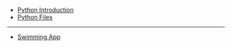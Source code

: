 * [Python Introduction](https://github.com/jctmcclain/Python-Intro/blob/main/python-intro.md)
* [Python Files](https://github.com/jctmcclain/Python-Intro/blob/main/python-files.md)
----
* [Swimming App](https://github.com/jctmcclain/Python-Intro/blob/main/swimmingapp/README.md)
